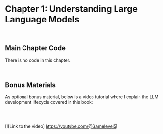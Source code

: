 # Chapter 1: Understanding Large Language Models


&nbsp;
## Main Chapter Code

There is no code in this chapter.


&nbsp;
## Bonus Materials

As optional bonus material, below is a video tutorial where I explain the LLM development lifecycle covered in this book:

<br>
<br>

[![Link to the video] https://youtube.com/@Gamelevel5]

